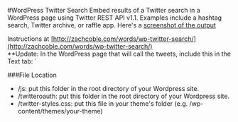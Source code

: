 #WordPress Twitter Search
Embed results of a Twitter search in a WordPress page using Twitter REST API v1.1. Examples include a hashtag search, Twitter archive, or raffle app. Here's a [screenshot of the output](/screenshots/tweets-screenshot.png)

Instructions at [http://zachcoble.com/words/wp-twitter-search/](http://zachcoble.com/words/wp-twitter-search/)  
**Update: In the WordPress page that will call the tweets, include this in the Text tab:
\`<script src="../js/initialize-tweets.js"></script>

###File Location
- /js: put this folder in the root directory of your Wordpress site.
- /twitteroauth: put this folder in the root directory of your Wordpress site.
- /twitter-styles.css: put this file in your theme's folder (e.g. /wp-content/themes/your-theme)
